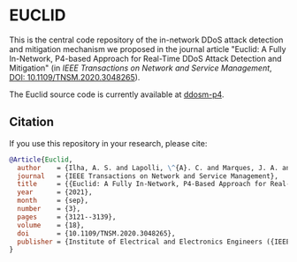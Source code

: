 # EUCLID

This is the central code repository of the in-network DDoS attack detection and mitigation mechanism we proposed in the journal article "Euclid: A Fully In-Network, P4-based Approach for Real-Time DDoS Attack Detection and Mitigation" (in _IEEE Transactions on Network and Service Management_,
[DOI: 10.1109/TNSM.2020.3048265](https://doi.org/10.1109/TNSM.2020.3048265)).

The Euclid source code is currently available at [ddosm-p4](https://github.com/asilha/ddosm-p4).

## Citation

If you use this repository in your research, please cite:

```bibtex
@Article{Euclid,
  author    = {Ilha, A. S. and Lapolli, \^{A}. C. and Marques, J. A. and Gaspary, L. P.},
  journal   = {IEEE Transactions on Network and Service Management},
  title     = {{Euclid: A Fully In-Network, P4-Based Approach for Real-Time DDoS Attack Detection and Mitigation}},
  year      = {2021},
  month     = {sep},
  number    = {3},
  pages     = {3121--3139},
  volume    = {18},
  doi       = {10.1109/TNSM.2020.3048265},
  publisher = {Institute of Electrical and Electronics Engineers ({IEEE})},
}
```
